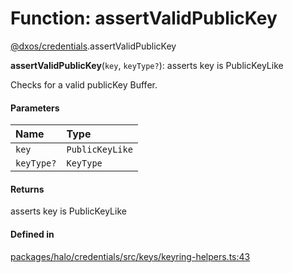 # Function: assertValidPublicKey

[@dxos/credentials](../modules/dxos_credentials.md).assertValidPublicKey

**assertValidPublicKey**(`key`, `keyType?`): asserts key is PublicKeyLike

Checks for a valid publicKey Buffer.

#### Parameters

| Name | Type |
| :------ | :------ |
| `key` | `PublicKeyLike` |
| `keyType?` | `KeyType` |

#### Returns

asserts key is PublicKeyLike

#### Defined in

[packages/halo/credentials/src/keys/keyring-helpers.ts:43](https://github.com/dxos/dxos/blob/main/packages/halo/credentials/src/keys/keyring-helpers.ts#L43)

